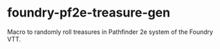 # foundry-pf2e-treasure-gen
Macro to randomly roll treasures in Pathfinder 2e system of the Foundry VTT.
